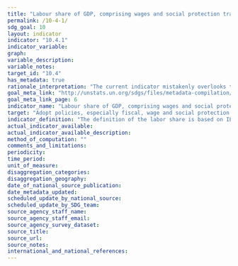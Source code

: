 ```yaml
---
title: "Labour share of GDP, comprising wages and social protection transfers"
permalink: /10-4-1/
sdg_goal: 10
layout: indicator
indicator: "10.4.1"
indicator_variable: 
graph: 
variable_description: 
variable_notes: 
target_id: "10.4"
has_metadata: true
rationale_interpretation: "The current indicator mistakenly overlooks the internationally agreed definition of social protection, mainly based on cash transfers (eg pensions, disability, child and maternity benefits, etc). . Furthermore, coverage of social protection floor is already captured in indicator 1.3. In contrast, the alternative indicator addresses income distribution directly. \nThe rationale is to monitor progress toward Target 10.4 encompassing all three policies (fiscal, wage, social protection) and their impact on inequality. \nThe indicator provides and an aggregate measure of primary income inequality, offering insights the role that social protection can have in reducing it."
goal_meta_link: "http://unstats.un.org/sdgs/files/metadata-compilation/Metadata-Goal-10.pdf"
goal_meta_link_page: 6
indicator_name: "Labour share of GDP, comprising wages and social protection transfers"
target: "Adopt policies, especially fiscal, wage and social protection policies, and progressively achieve greater equality."
indicator_definition: "The definition of the labor share is based on ILO (2014a) and augmented with social protection transfers including (but not only) employers' social security contributions."
actual_indicator_available: 
actual_indicator_available_description: 
method_of_computation: ""
comments_and_limitations: 
periodicity: 
time_period: 
unit_of_measure: 
disaggregation_categories: 
disaggregation_geography: 
date_of_national_source_publication: 
date_metadata_updated: 
scheduled_update_by_national_source: 
scheduled_update_by_SDG_team: 
source_agency_staff_name: 
source_agency_staff_email: 
source_agency_survey_dataset: 
source_title: 
source_url: 
source_notes: 
international_and_national_references: 
---
```


